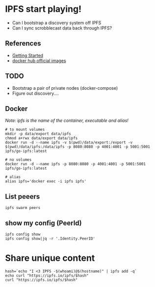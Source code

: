 # IPFS start playing!


- Can I bootstrap a discovery system off IPFS
- Can I sync scrobblecast data back through IPFS?

## References
- [Getting Started](https://ipfs.io/docs/getting-started/)
- [docker hub official images](https://hub.docker.com/r/ipfs/go-ipfs/)

## TODO

- Bootstrap a pair of private nodes (docker-compose)
- Figure out discovery....

## Docker
_Note: ipfs is the name of the container, executable and alias!_
```
# to mount volumes
mkdir -p data/export data/ipfs
chmod a+rwx data/export data/ipfs
docker run -d --name ipfs -v $(pwd)/data/export:/export -v $(pwd)/data/ipfs:/data/ipfs -p 8080:8080 -p 4001:4001 -p 5001:5001 ipfs/go-ipfs:latest

# no volumes
docker run -d --name ipfs -p 8080:8080 -p 4001:4001 -p 5001:5001 ipfs/go-ipfs:latest

# alias
alias ipfs='docker exec -i ipfs ipfs'
```

## List peeers
```
ipfs swarm peers
```

## show my config (PeerId)
```
ipfs config show
ipfs config show|jq -r '.Identity.PeerID'
```

# Share unique content
```
hash=`echo "I <3 IPFS -$(whoami)@$(hostname)" | ipfs add -q`
echo curl "https://ipfs.io/ipfs/$hash"
curl "https://ipfs.io/ipfs/$hash"

```